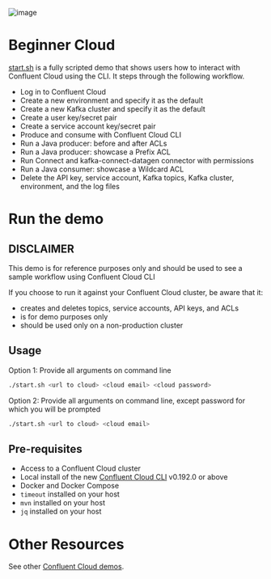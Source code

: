 ![image](../../images/confluent-logo-300-2.png)

# Beginner Cloud

[start.sh](start.sh) is a fully scripted demo that shows users how to interact with Confluent Cloud using the CLI.
It steps through the following workflow.

* Log in to Confluent Cloud
* Create a new environment and specify it as the default
* Create a new Kafka cluster and specify it as the default
* Create a user key/secret pair
* Create a service account key/secret pair
* Produce and consume with Confluent Cloud CLI
* Run a Java producer: before and after ACLs
* Run a Java producer: showcase a Prefix ACL
* Run Connect and kafka-connect-datagen connector with permissions
* Run a Java consumer: showcase a Wildcard ACL
* Delete the API key, service account, Kafka topics, Kafka cluster, environment, and the log files

# Run the demo

## DISCLAIMER

This demo is for reference purposes only and should be used to see a sample workflow using Confluent Cloud CLI

If you choose to run it against your Confluent Cloud cluster, be aware that it:

- creates and deletes topics, service accounts, API keys, and ACLs
- is for demo purposes only
- should be used only on a non-production cluster

## Usage

Option 1: Provide all arguments on command line

```bash
./start.sh <url to cloud> <cloud email> <cloud password>
```

Option 2: Provide all arguments on command line, except password for which you will be prompted

```bash
./start.sh <url to cloud> <cloud email>
```

## Pre-requisites

* Access to a Confluent Cloud cluster
* Local install of the new [Confluent Cloud CLI](https://docs.confluent.io/current/cloud/cli/install.html#ccloud-install-cli) v0.192.0 or above
* Docker and Docker Compose
* `timeout` installed on your host
* `mvn` installed on your host
* `jq` installed on your host

# Other Resources

See other [Confluent Cloud demos](../README.md).
